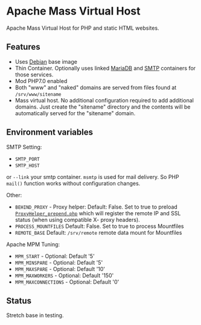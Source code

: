# Apache Mass Virtual Host

Apache Mass Virtual Host for PHP and static HTML websites.

## Features

- Uses [Debian](https://hub.docker.com/_/debian/) base image
- Thin Container. Optionally uses linked [MariaDB](https://hub.docker.com/_/mariadb/) and [SMTP](https://hub.docker.com/r/panubo/postfix/) containers for those services.
- Mod PHP7.0 enabled
- Both "www" and "naked" domains are served from files found at `/srv/www/sitename`
- Mass virtual host. No additional configuration required to add additional domains. Just create the "sitename"
directory and the contents will be automatically served for the "sitename" domain.

## Environment variables

SMTP Setting:

- `SMTP_PORT`
- `SMTP_HOST`

or `--link` your smtp container. `msmtp` is used for mail delivery. So PHP `mail()` function works without configuration changes.

Other:

- `BEHIND_PROXY` - Proxy helper: Default: False. Set to true to preload [`ProxyHelper_prepend.php`](https://github.com/panubo/php-extras/blob/master/SSLHelper_prepend.php) which will register
the remote IP and SSL status (when using compatible X- proxy headers).
- `PROCESS_MOUNTFILES` Default: False. Set to true to process Mountfiles
- `REMOTE_BASE` Default: `/srv/remote` remote data mount for Mountfiles

Apache MPM Tuning:

- `MPM_START` - Optional: Default '5'
- `MPM_MINSPARE` - Optional: Default '5'
- `MPM_MAXSPARE` - Optional: Default '10'
- `MPM_MAXWORKERS` - Optional: Default '150'
- `MPM_MAXCONNECTIONS` - Optional: Default '0'

## Status

Stretch base in testing.
